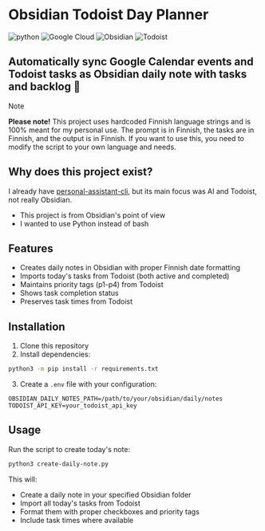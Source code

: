 # Obsidian Todoist Day Planner

![python](https://img.shields.io/badge/python-3670A0?style=for-the-badge&logo=python&logoColor=ffdd54) ![Google Cloud](https://img.shields.io/badge/GoogleCloud-%234285F4.svg?style=for-the-badge&logo=google-cloud&logoColor=white) ![Obsidian](https://img.shields.io/badge/Obsidian-%23483699.svg?style=for-the-badge&logo=obsidian&logoColor=white) ![Todoist](https://img.shields.io/badge/todoist-badge?style=for-the-badge&logo=todoist&logoColor=%23ffffff&color=%23E44332)

## Automatically sync Google Calendar events and Todoist tasks as Obsidian daily note with tasks and backlog 🦾

> [!NOTE] 
> **Please note!** This project uses hardcoded Finnish language strings and is 100% meant for my personal use. The prompt is in Finnish, the tasks are in Finnish, and the output is in Finnish. If you want to use this, you need to modify the script to your own language and needs.

## Why does this project exist?

I already have [personal-assistant-cli](https://github.com/ronilaukkarinen/personal-assistant-cli), but its main focus was AI and Todoist, not really Obsidian.

- This project is from Obsidian's point of view
- I wanted to use Python instead of bash

## Features

- Creates daily notes in Obsidian with proper Finnish date formatting
- Imports today's tasks from Todoist (both active and completed)
- Maintains priority tags (p1-p4) from Todoist
- Shows task completion status
- Preserves task times from Todoist

## Installation

1. Clone this repository
2. Install dependencies:

```bash
python3 -m pip install -r requirements.txt
```

3. Create a `.env` file with your configuration:
```env
OBSIDIAN_DAILY_NOTES_PATH=/path/to/your/obsidian/daily/notes
TODOIST_API_KEY=your_todoist_api_key
```

## Usage

Run the script to create today's note:
```bash
python3 create-daily-note.py
```

This will:
- Create a daily note in your specified Obsidian folder
- Import all today's tasks from Todoist
- Format them with proper checkboxes and priority tags
- Include task times where available
